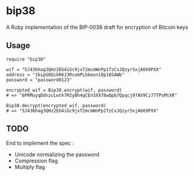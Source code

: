 bip38
=====

A Ruby implementation of the BIP-0038 draft for encryption of Bitcoin keys

Usage
-----

    require "bip38"

    wif = "5J436hag3QHz2Eb4iGc9jxT2mcmWnPp1TzCxJQzyrSxjA669PXX"
    address = "1bipG8QikR6J3RcomPLbkmxn18p18SAWb"
    password = "password0123"

    encrypted_wif = Bip38.encrypt(wif, password)
    # => "6PRMuyqDdnzcLwtk7M2yBh4qCEn3XXT8wQpb7Qpqcj97AV9Ci77TPsMtXR"

    Bip38.decrypt(encrypted_wif, password)
    # => "5J436hag3QHz2Eb4iGc9jxT2mcmWnPp1TzCxJQzyrSxjA669PXX"

TODO
----

End to implement the spec :
- Unicode normalizing the password
- Compression flag
- Multiply flag
